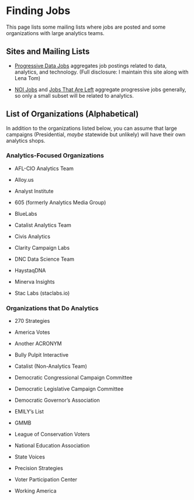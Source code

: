 # Finding Jobs

This page lists some mailing lists where jobs are posted and some organizations with large analytics teams.

## Sites and Mailing Lists

* [Progressive Data Jobs](https://www.progressivedatajobs.org/) aggregates job postings related to data, analytics, and technology. (Full disclosure: I maintain this site along with Lena Tom)

* [NOI Jobs](https://groups.google.com/forum/#!forum/noi-jobs) and [Jobs That Are Left](https://groups.google.com/forum/#!forum/jobsthatareleft) aggregate progressive jobs generally, so only a small subset will be related to analytics. 

##  List of Organizations (Alphabetical)

In addition to the organizations listed below, you can assume that large campaigns (Presidential, *maybe* statewide but unlikely) will have their own analytics shops.

### Analytics-Focused Organizations

* AFL-CIO Analytics Team

* Alloy.us

* Analyst Institute

* 605 (formerly Analytics Media Group)

* BlueLabs

* Catalist Analytics Team

* Civis Analytics

* Clarity Campaign Labs

* DNC Data Science Team

* HaystaqDNA

* Minerva Insights

* Stac Labs (staclabs.io)

### Organizations that Do Analytics

* 270 Strategies

* America Votes

* Another ACRONYM

* Bully Pulpit Interactive

* Catalist (Non-Analytics Team)

* Democratic Congressional Campaign Committee

* Democratic Legislative Campaign Committee

* Democratic Governor’s Association

* EMILY’s List

* GMMB

* League of Conservation Voters

* National Education Association

* State Voices

* Precision Strategies

* Voter Participation Center

* Working America
